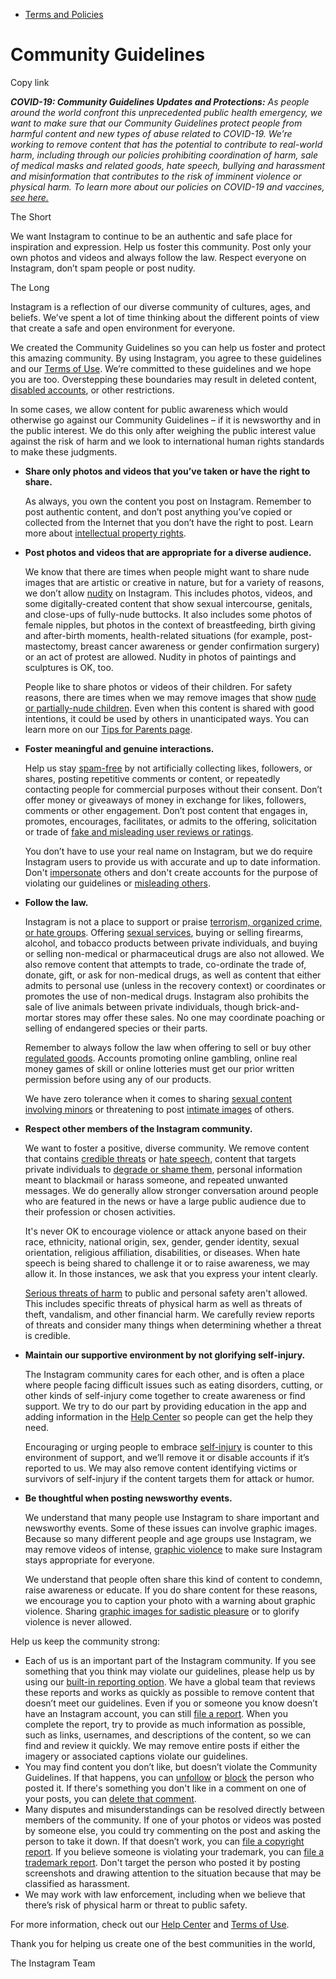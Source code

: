 *   [Terms and Policies](https://help.instagram.com/1417489251945243/?helpref=breadcrumb)

Community Guidelines
====================

Copy link

_**COVID-19: Community Guidelines Updates and Protections:** As people around the world confront this unprecedented public health emergency, we want to make sure that our Community Guidelines protect people from harmful content and new types of abuse related to COVID-19. We’re working to remove content that has the potential to contribute to real-world harm, including through our policies prohibiting coordination of harm, sale of medical masks and related goods, hate speech, bullying and harassment and misinformation that contributes to the risk of imminent violence or physical harm. To learn more about our policies on COVID-19 and vaccines, [see here.](https://help.instagram.com/697825587576762?helpref=faq_content)_

The Short

We want Instagram to continue to be an authentic and safe place for inspiration and expression. Help us foster this community. Post only your own photos and videos and always follow the law. Respect everyone on Instagram, don’t spam people or post nudity.

The Long

Instagram is a reflection of our diverse community of cultures, ages, and beliefs. We’ve spent a lot of time thinking about the different points of view that create a safe and open environment for everyone.

We created the Community Guidelines so you can help us foster and protect this amazing community. By using Instagram, you agree to these guidelines and our [Terms of Use](https://www.instagram.com/legal/terms). We’re committed to these guidelines and we hope you are too. Overstepping these boundaries may result in deleted content, [disabled accounts](https://help.instagram.com/366993040048856?helpref=faq_content), or other restrictions.

In some cases, we allow content for public awareness which would otherwise go against our Community Guidelines – if it is newsworthy and in the public interest. We do this only after weighing the public interest value against the risk of harm and we look to international human rights standards to make these judgments.

*   **Share only photos and videos that you’ve taken or have the right to share.**
    
    As always, you own the content you post on Instagram. Remember to post authentic content, and don’t post anything you’ve copied or collected from the Internet that you don’t have the right to post. Learn more about [intellectual property rights](https://help.instagram.com/126382350847838?helpref=faq_content).
    
*   **Post photos and videos that are appropriate for a diverse audience.**
    
    We know that there are times when people might want to share nude images that are artistic or creative in nature, but for a variety of reasons, we don’t allow [nudity](https://l.instagram.com/?u=https%3A%2F%2Fwww.facebook.com%2Fcommunitystandards%2Fadult_nudity_sexual_activity&e=AT2s-lNgDUVHm-3lBIp971h01VwBzHkgTBV1LgZhjkJgkirpItT9BgFZBkylSiPI_O9RLQorI4lmO3asZ3KTxWxiLrCToGoPoOqNR7vohR2BCwNbt_oXRsfpqntkRO050qXK99g3OlpJ_66K1bJpQw) on Instagram. This includes photos, videos, and some digitally-created content that show sexual intercourse, genitals, and close-ups of fully-nude buttocks. It also includes some photos of female nipples, but photos in the context of breastfeeding, birth giving and after-birth moments, health-related situations (for example, post-mastectomy, breast cancer awareness or gender confirmation surgery) or an act of protest are allowed. Nudity in photos of paintings and sculptures is OK, too.
    
    People like to share photos or videos of their children. For safety reasons, there are times when we may remove images that show [nude or partially-nude children](https://l.instagram.com/?u=https%3A%2F%2Fwww.facebook.com%2Fcommunitystandards%2Fchild_nudity_sexual_exploitation&e=AT2s-lNgDUVHm-3lBIp971h01VwBzHkgTBV1LgZhjkJgkirpItT9BgFZBkylSiPI_O9RLQorI4lmO3asZ3KTxWxiLrCToGoPoOqNR7vohR2BCwNbt_oXRsfpqntkRO050qXK99g3OlpJ_66K1bJpQw). Even when this content is shared with good intentions, it could be used by others in unanticipated ways. You can learn more on our [Tips for Parents page](https://help.instagram.com/154475974694511/?helpref=faq_content).
    
*   **Foster meaningful and genuine interactions.**
    
    Help us stay [spam-free](https://l.instagram.com/?u=https%3A%2F%2Fwww.facebook.com%2Fcommunitystandards%2Fspam&e=AT2s-lNgDUVHm-3lBIp971h01VwBzHkgTBV1LgZhjkJgkirpItT9BgFZBkylSiPI_O9RLQorI4lmO3asZ3KTxWxiLrCToGoPoOqNR7vohR2BCwNbt_oXRsfpqntkRO050qXK99g3OlpJ_66K1bJpQw) by not artificially collecting likes, followers, or shares, posting repetitive comments or content, or repeatedly contacting people for commercial purposes without their consent. Don’t offer money or giveaways of money in exchange for likes, followers, comments or other engagement. Don’t post content that engages in, promotes, encourages, facilitates, or admits to the offering, solicitation or trade of [fake and misleading user reviews or ratings](https://l.instagram.com/?u=https%3A%2F%2Fwww.facebook.com%2Fcommunitystandards%2Ffraud_deception&e=AT2s-lNgDUVHm-3lBIp971h01VwBzHkgTBV1LgZhjkJgkirpItT9BgFZBkylSiPI_O9RLQorI4lmO3asZ3KTxWxiLrCToGoPoOqNR7vohR2BCwNbt_oXRsfpqntkRO050qXK99g3OlpJ_66K1bJpQw).
    
    You don’t have to use your real name on Instagram, but we do require Instagram users to provide us with accurate and up to date information. Don't [impersonate](https://l.instagram.com/?u=https%3A%2F%2Fwww.facebook.com%2Fcommunitystandards%2Fmisrepresentation&e=AT2s-lNgDUVHm-3lBIp971h01VwBzHkgTBV1LgZhjkJgkirpItT9BgFZBkylSiPI_O9RLQorI4lmO3asZ3KTxWxiLrCToGoPoOqNR7vohR2BCwNbt_oXRsfpqntkRO050qXK99g3OlpJ_66K1bJpQw) others and don't create accounts for the purpose of violating our guidelines or [misleading others](https://l.instagram.com/?u=https%3A%2F%2Ftransparency.fb.com%2Fpolicies%2Fcommunity-standards%2Finauthentic-behavior%2F&e=AT2s-lNgDUVHm-3lBIp971h01VwBzHkgTBV1LgZhjkJgkirpItT9BgFZBkylSiPI_O9RLQorI4lmO3asZ3KTxWxiLrCToGoPoOqNR7vohR2BCwNbt_oXRsfpqntkRO050qXK99g3OlpJ_66K1bJpQw).
    
*   **Follow the law.**
    
    Instagram is not a place to support or praise [terrorism, organized crime, or hate groups](https://l.instagram.com/?u=https%3A%2F%2Fwww.facebook.com%2Fcommunitystandards%2Fdangerous_individuals_organizations&e=AT2s-lNgDUVHm-3lBIp971h01VwBzHkgTBV1LgZhjkJgkirpItT9BgFZBkylSiPI_O9RLQorI4lmO3asZ3KTxWxiLrCToGoPoOqNR7vohR2BCwNbt_oXRsfpqntkRO050qXK99g3OlpJ_66K1bJpQw). Offering [sexual services](https://l.instagram.com/?u=https%3A%2F%2Fwww.facebook.com%2Fcommunitystandards%2Fsexual_solicitation&e=AT2s-lNgDUVHm-3lBIp971h01VwBzHkgTBV1LgZhjkJgkirpItT9BgFZBkylSiPI_O9RLQorI4lmO3asZ3KTxWxiLrCToGoPoOqNR7vohR2BCwNbt_oXRsfpqntkRO050qXK99g3OlpJ_66K1bJpQw), buying or selling firearms, alcohol, and tobacco products between private individuals, and buying or selling non-medical or pharmaceutical drugs are also not allowed. We also remove content that attempts to trade, co-ordinate the trade of, donate, gift, or ask for non-medical drugs, as well as content that either admits to personal use (unless in the recovery context) or coordinates or promotes the use of non-medical drugs. Instagram also prohibits the sale of live animals between private individuals, though brick-and-mortar stores may offer these sales. No one may coordinate poaching or selling of endangered species or their parts.
    
    Remember to always follow the law when offering to sell or buy other [regulated goods](https://l.instagram.com/?u=https%3A%2F%2Fwww.facebook.com%2Fcommunitystandards%2Fregulated_goods&e=AT2s-lNgDUVHm-3lBIp971h01VwBzHkgTBV1LgZhjkJgkirpItT9BgFZBkylSiPI_O9RLQorI4lmO3asZ3KTxWxiLrCToGoPoOqNR7vohR2BCwNbt_oXRsfpqntkRO050qXK99g3OlpJ_66K1bJpQw). Accounts promoting online gambling, online real money games of skill or online lotteries must get our prior written permission before using any of our products.
    
    We have zero tolerance when it comes to sharing [sexual content involving minors](https://l.instagram.com/?u=https%3A%2F%2Fwww.facebook.com%2Fcommunitystandards%2Fchild_nudity_sexual_exploitation&e=AT2s-lNgDUVHm-3lBIp971h01VwBzHkgTBV1LgZhjkJgkirpItT9BgFZBkylSiPI_O9RLQorI4lmO3asZ3KTxWxiLrCToGoPoOqNR7vohR2BCwNbt_oXRsfpqntkRO050qXK99g3OlpJ_66K1bJpQw) or threatening to post [intimate images](https://l.instagram.com/?u=https%3A%2F%2Fwww.facebook.com%2Fcommunitystandards%2Fsexual_exploitation_adults&e=AT2s-lNgDUVHm-3lBIp971h01VwBzHkgTBV1LgZhjkJgkirpItT9BgFZBkylSiPI_O9RLQorI4lmO3asZ3KTxWxiLrCToGoPoOqNR7vohR2BCwNbt_oXRsfpqntkRO050qXK99g3OlpJ_66K1bJpQw) of others.
    
*   **Respect other members of the Instagram community.**
    
    We want to foster a positive, diverse community. We remove content that contains [credible threats](https://l.instagram.com/?u=https%3A%2F%2Fwww.facebook.com%2Fcommunitystandards%2Fcredible_violence&e=AT2s-lNgDUVHm-3lBIp971h01VwBzHkgTBV1LgZhjkJgkirpItT9BgFZBkylSiPI_O9RLQorI4lmO3asZ3KTxWxiLrCToGoPoOqNR7vohR2BCwNbt_oXRsfpqntkRO050qXK99g3OlpJ_66K1bJpQw) or [hate speech](https://l.instagram.com/?u=https%3A%2F%2Fwww.facebook.com%2Fcommunitystandards%2Fhate_speech&e=AT2s-lNgDUVHm-3lBIp971h01VwBzHkgTBV1LgZhjkJgkirpItT9BgFZBkylSiPI_O9RLQorI4lmO3asZ3KTxWxiLrCToGoPoOqNR7vohR2BCwNbt_oXRsfpqntkRO050qXK99g3OlpJ_66K1bJpQw), content that targets private individuals to [degrade or shame them](https://l.instagram.com/?u=https%3A%2F%2Fwww.facebook.com%2Fcommunitystandards%2Fbullying&e=AT2s-lNgDUVHm-3lBIp971h01VwBzHkgTBV1LgZhjkJgkirpItT9BgFZBkylSiPI_O9RLQorI4lmO3asZ3KTxWxiLrCToGoPoOqNR7vohR2BCwNbt_oXRsfpqntkRO050qXK99g3OlpJ_66K1bJpQw), personal information meant to blackmail or harass someone, and repeated unwanted messages. We do generally allow stronger conversation around people who are featured in the news or have a large public audience due to their profession or chosen activities.
    
    It's never OK to encourage violence or attack anyone based on their race, ethnicity, national origin, sex, gender, gender identity, sexual orientation, religious affiliation, disabilities, or diseases. When hate speech is being shared to challenge it or to raise awareness, we may allow it. In those instances, we ask that you express your intent clearly.
    
    [Serious threats of harm](https://l.instagram.com/?u=https%3A%2F%2Fwww.facebook.com%2Fcommunitystandards%2Fcredible_violence&e=AT2s-lNgDUVHm-3lBIp971h01VwBzHkgTBV1LgZhjkJgkirpItT9BgFZBkylSiPI_O9RLQorI4lmO3asZ3KTxWxiLrCToGoPoOqNR7vohR2BCwNbt_oXRsfpqntkRO050qXK99g3OlpJ_66K1bJpQw) to public and personal safety aren't allowed. This includes specific threats of physical harm as well as threats of theft, vandalism, and other financial harm. We carefully review reports of threats and consider many things when determining whether a threat is credible.
    
*   **Maintain our supportive environment by not glorifying self-injury.**
    
    The Instagram community cares for each other, and is often a place where people facing difficult issues such as eating disorders, cutting, or other kinds of self-injury come together to create awareness or find support. We try to do our part by providing education in the app and adding information in the [Help Center](https://help.instagram.com/) so people can get the help they need.
    
    Encouraging or urging people to embrace [self-injury](https://l.instagram.com/?u=https%3A%2F%2Fwww.facebook.com%2Fcommunitystandards%2Fsuicide_self_injury_violence&e=AT2s-lNgDUVHm-3lBIp971h01VwBzHkgTBV1LgZhjkJgkirpItT9BgFZBkylSiPI_O9RLQorI4lmO3asZ3KTxWxiLrCToGoPoOqNR7vohR2BCwNbt_oXRsfpqntkRO050qXK99g3OlpJ_66K1bJpQw) is counter to this environment of support, and we’ll remove it or disable accounts if it’s reported to us. We may also remove content identifying victims or survivors of self-injury if the content targets them for attack or humor.
    
*   **Be thoughtful when posting newsworthy events.**
    
    We understand that many people use Instagram to share important and newsworthy events. Some of these issues can involve graphic images. Because so many different people and age groups use Instagram, we may remove videos of intense, [graphic violence](https://l.instagram.com/?u=https%3A%2F%2Fwww.facebook.com%2Fcommunitystandards%2Fgraphic_violence&e=AT2s-lNgDUVHm-3lBIp971h01VwBzHkgTBV1LgZhjkJgkirpItT9BgFZBkylSiPI_O9RLQorI4lmO3asZ3KTxWxiLrCToGoPoOqNR7vohR2BCwNbt_oXRsfpqntkRO050qXK99g3OlpJ_66K1bJpQw) to make sure Instagram stays appropriate for everyone.
    
    We understand that people often share this kind of content to condemn, raise awareness or educate. If you do share content for these reasons, we encourage you to caption your photo with a warning about graphic violence. Sharing [graphic images for sadistic pleasure](https://l.instagram.com/?u=https%3A%2F%2Fwww.facebook.com%2Fcommunitystandards%2Fcruel_insensitive&e=AT2s-lNgDUVHm-3lBIp971h01VwBzHkgTBV1LgZhjkJgkirpItT9BgFZBkylSiPI_O9RLQorI4lmO3asZ3KTxWxiLrCToGoPoOqNR7vohR2BCwNbt_oXRsfpqntkRO050qXK99g3OlpJ_66K1bJpQw) or to glorify violence is never allowed.
    

Help us keep the community strong:

*   Each of us is an important part of the Instagram community. If you see something that you think may violate our guidelines, please help us by using our [built-in reporting option](https://help.instagram.com/165828726894770?helpref=faq_content). We have a global team that reviews these reports and works as quickly as possible to remove content that doesn’t meet our guidelines. Even if you or someone you know doesn’t have an Instagram account, you can still [file a report](https://help.instagram.com/contact/383679321740945). When you complete the report, try to provide as much information as possible, such as links, usernames, and descriptions of the content, so we can find and review it quickly. We may remove entire posts if either the imagery or associated captions violate our guidelines.
*   You may find content you don’t like, but doesn’t violate the Community Guidelines. If that happens, you can [unfollow](https://help.instagram.com/286340048138725?helpref=faq_content) or [block](https://help.instagram.com/426700567389543/?helpref=faq_content) the person who posted it. If there's something you don't like in a comment on one of your posts, you can [delete that comment](https://help.instagram.com/289098941190483?helpref=faq_content).
*   Many disputes and misunderstandings can be resolved directly between members of the community. If one of your photos or videos was posted by someone else, you could try commenting on the post and asking the person to take it down. If that doesn’t work, you can [file a copyright report](https://help.instagram.com/126382350847838?helpref=faq_content). If you believe someone is violating your trademark, you can [file a trademark report](https://help.instagram.com/222826637847963?helpref=faq_content). Don't target the person who posted it by posting screenshots and drawing attention to the situation because that may be classified as harassment.
*   We may work with law enforcement, including when we believe that there’s risk of physical harm or threat to public safety.

For more information, check out our [Help Center](https://help.instagram.com/) and [Terms of Use](https://l.instagram.com/?u=http%3A%2F%2Finstagram.com%2Flegal%2Fterms%2F%23&e=AT2s-lNgDUVHm-3lBIp971h01VwBzHkgTBV1LgZhjkJgkirpItT9BgFZBkylSiPI_O9RLQorI4lmO3asZ3KTxWxiLrCToGoPoOqNR7vohR2BCwNbt_oXRsfpqntkRO050qXK99g3OlpJ_66K1bJpQw).

Thank you for helping us create one of the best communities in the world,

The Instagram Team
